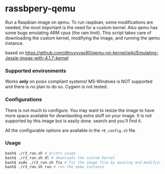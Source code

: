 # rassbpery-qemu

Run a Raspbian image on qemu. To run raspbian, some modifications are needed, the most important is the need for a custom kernel. Also qemu has some bugs emulating ARM cpus (the ram limit). This script takes care of downloading the custom kernel, modifying the image, and running the qemu instance.

based on https://github.com/dhruvvyas90/qemu-rpi-kernel/wiki/Emulating-Jessie-image-with-4.1.7-kernel

### Supported environments

Works **only** on posix compliant systems! 
MS-Windows is NOT supported and there is no plan to do so. Cygwin is not tested.

### Configurations

There is not much to configure. You may want to resize the image to have more space available for downlaoding extra stuff on your image. It is not supported by this image but is easily done. search and you'll find it.

All the configurable options are available in the `r0_config.sh` file.

### Usage

```bash
bash$ ./r3_run.sh # prints usage
bash$ ./r3_run.sh dl # downloads the custom kernel
bash$ sudo ./r3_run.sh fix # fix the image file by mouting and modifying the files
bash$ ./r3_run.sh run # run the qemu instance
```
